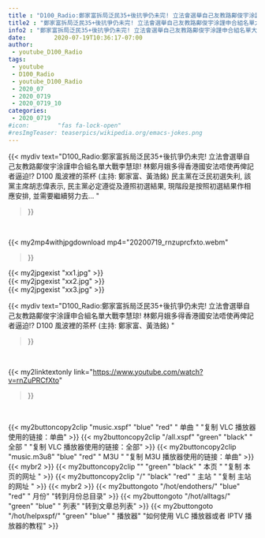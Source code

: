 ```yaml
---
title : "D100_Radio:鄭家富拆局泛民35+後抗爭仍未完! 立法會選舉自己友教路鄺俊宇涂謹申合組名單大戰李慧琼! 林鄭月娥多得香港國安法唔使再俾記者逼迫!?  D100 風波裡的茶杯 (主持: 鄭家富、黃浩銘) "
title2 : "鄭家富拆局泛民35+後抗爭仍未完! 立法會選舉自己友教路鄺俊宇涂謹申合組名單大戰李慧琼! 林鄭月娥多得香港國安法唔使再俾記者逼迫!?  D100 風波裡的茶杯 (主持: 鄭家富、黃浩銘) "
info2 : "鄭家富拆局泛民35+後抗爭仍未完! 立法會選舉自己友教路鄺俊宇涂謹申合組名單大戰李慧琼! 林鄭月娥多得香港國安法唔使再俾記者逼迫!? D100 風波裡的茶杯 (主持: 鄭家富、黃浩銘) 民主黨在泛民初選失利, 該黨主席胡志偉表示, 民主黨必定遵從及遵照初選結果, 現階段是按照初選結果作相應安排, 並需要繼續努力去... "
date:        2020-07-19T10:36:17-07:00
author:
 - youtube_D100_Radio
tags:
 - youtube
 - D100_Radio
 - youtube_D100_Radio
 - 2020_07
 - 2020_0719
 - 2020_0719_10
categories:
 - 2020_0719
#icon:        "fas fa-lock-open"
#resImgTeaser: teaserpics/wikipedia.org/emacs-jokes.png
---
```


{{< mydiv text="D100_Radio:鄭家富拆局泛民35+後抗爭仍未完! 立法會選舉自己友教路鄺俊宇涂謹申合組名單大戰李慧琼! 林鄭月娥多得香港國安法唔使再俾記者逼迫!? D100 風波裡的茶杯 (主持: 鄭家富、黃浩銘) 民主黨在泛民初選失利, 該黨主席胡志偉表示, 民主黨必定遵從及遵照初選結果, 現階段是按照初選結果作相應安排, 並需要繼續努力去... "
>}}
<br>


{{< my2mp4withjpgdownload mp4="20200719_rnzuprcfxto.webm"
>}}

{{< my2jpgexist "xx1.jpg" >}}<br>
{{< my2jpgexist "xx2.jpg" >}}<br>
{{< my2jpgexist "xx3.jpg" >}}<br>



{{< mydiv text="D100_Radio:鄭家富拆局泛民35+後抗爭仍未完! 立法會選舉自己友教路鄺俊宇涂謹申合組名單大戰李慧琼! 林鄭月娥多得香港國安法唔使再俾記者逼迫!?  D100 風波裡的茶杯 (主持: 鄭家富、黃浩銘) "
>}}
<br>

{{< my2linktextonly link="https://www.youtube.com/watch?v=rnZuPRCfXto"
>}}


<br>

{{< my2buttoncopy2clip "music.xspf"        "blue"   "red"    " 单曲 "  "复制 VLC 播放器使用的链接：单曲" >}} {{< my2buttoncopy2clip "/all.xspf"         "green"  "black"  " 全部 "  "复制 VLC 播放器使用的链接：全部" >}} {{< my2buttoncopy2clip "music.m3u8"        "blue"   "red"    " M3U  "    "复制 M3U 播放器使用的链接：单曲" >}} {{< mybr2 >}} {{< my2buttoncopy2clip ""                  "green"  "black"  " 本页 "    "复制 本页的网址 " >}} {{< my2buttoncopy2clip "/"                 "black"  "red"    " 主站 "    "复制 主站的网址 " >}} {{< mybr2 >}} {{< my2buttongoto      "/hot/endothers/"   "blue"   "red"    " 月份"   "转到月份总目录" >}} {{< my2buttongoto      "/hot/alltags/"     "green"  "blue"   " 列表"   "转到文章总列表" >}} {{< my2buttongoto      "/hot/helpxspf/"    "green"  "blue"   " 播放器" "如何使用 VLC 播放器或者 IPTV 播放器的教程" >}} 
